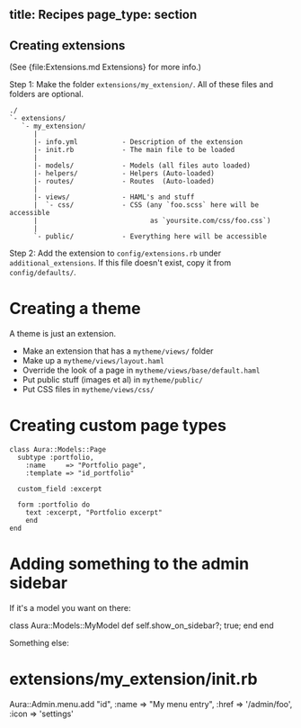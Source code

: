 title: Recipes
page_type: section
--
## Creating extensions

(See {file:Extensions.md Extensions} for more info.)

Step 1: Make the folder `extensions/my_extension/`. All of these files and 
folders are optional.

    ./
    `- extensions/
       `- my_extension/
          |
          |- info.yml           - Description of the extension
          |- init.rb            - The main file to be loaded
          |
          |- models/            - Models (all files auto loaded)
          |- helpers/           - Helpers (Auto-loaded)
          |- routes/            - Routes  (Auto-loaded)
          |
          |- views/             - HAML's and stuff
          |  `- css/            - CSS (any `foo.scss` here will be accessible 
          |                            as `yoursite.com/css/foo.css`)
          |
          `- public/            - Everything here will be accessible

Step 2: Add the extension to `config/extensions.rb` under 
`additional_extensions`.  If this file doesn't exist, copy it from 
`config/defaults/`.

# Creating a theme

A theme is just an extension.

- Make an extension that has a `mytheme/views/` folder
- Make up a `mytheme/views/layout.haml`
- Override the look of a page in `mytheme/views/base/default.haml`
- Put public stuff (images et al) in `mytheme/public/`
- Put CSS files in `mytheme/views/css/`

# Creating custom page types

    class Aura::Models::Page
      subtype :portfolio,
        :name     => "Portfolio page",
        :template => "id_portfolio"

      custom_field :excerpt

      form :portfolio do
        text :excerpt, "Portfolio excerpt"
        end
    end

# Adding something to the admin sidebar

If it's a model you want on there:

   class Aura::Models::MyModel
     def self.show_on_sidebar?; true; end
   end

Something else:

   # extensions/my_extension/init.rb
   Aura::Admin.menu.add "id",
     :name => "My menu entry",
     :href => '/admin/foo',
     :icon => 'settings'

